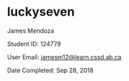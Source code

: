 # luckyseven

James Mendoza

Student ID: 124779

User Email: jamesm12@learn.cssd.ab.ca

Date Completed: Sep 28, 2018
